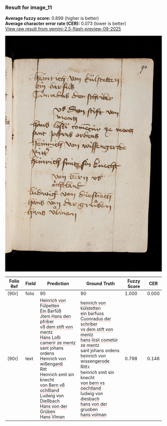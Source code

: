 ### Result for image_11
**Average fuzzy score:** 0.899 (higher is better)<br>**Average character error rate (CER):** 0.073 (lower is better)<br>[View raw result from gemini-2.5-flash-preview-09-2025](https://github.com/RISE-UNIBAS/humanities_data_benchmark/blob/main/results/2025-10-24/T0287/request_T0287_image_11.json)

<img src="https://github.com/RISE-UNIBAS/humanities_data_benchmark/blob/main/benchmarks/medieval_manuscripts/images/image_11.jpg?raw=true" alt="image_11" width="800px">

<style>
.diff { text-decoration: underline; text-decoration-color: #ffcccc; text-decoration-style: wavy; }
</style>

| Folio Ref | Field | Prediction | Ground Truth | Fuzzy Score | CER |
|-----------|-------|------------|--------------|-------------|-----|
| [90r] | folio | 90 | 90 | 1.000 | 0.000 |
| [90r] | text | <span class="diff">Heinrich von F</span>ül<span class="diff">petten<br>Ein B</span>arfü<span class="diff">ß<br>Jtem Hans den pfriber<br>vß dem stift von<br>ment</span>z<span class="diff"><br>Hans Loßi camerir </span>z<span class="diff">e mentz<br></span>sant johans ordens<br><span class="diff">H</span>einrich von wi<span class="diff">ß</span>eng<span class="diff">ardi<br></span>Ritt<span class="diff"><br>H</span>einrich smit sin knecht<br><span class="diff">von Bern vß<br>ochßland<br>L</span>udwig von <span class="diff">Dießbach<br>Hans von der Grüben<br>Hans Vlman</span> | <span class="diff">heinrich von k</span>ül<span class="diff">stetten<br> ein b</span>arf<span class="diff">uos<br> Cuonradus der schriber<br> vs dem stift von<br> mentz<br> hans lösli comet</span>ü<span class="diff">r </span>z<span class="diff">e ment</span>z<span class="diff"><br> </span>sant johans ordens<br><span class="diff"> h</span>einrich von wi<span class="diff">ss</span>eng<span class="diff">erode<br> </span>Ritt<span class="diff">ꝛ <br> h</span>einrich smit sin knecht<br><span class="diff"> von bern vs oechtland<br> l</span>udwig von <span class="diff">diesbach<br> hans von der gruoben<br> hans volman</span> | 0.798 | 0.146 |
